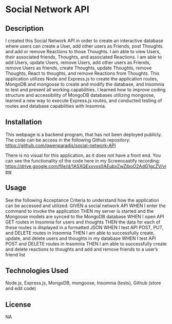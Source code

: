 # Social Network API

## Description

I created this Social Network API in order to create an interactive database where users can create a User, add other users as Friends, post Thoughts and add or remove Reactions to those Thoughts. I am able to view Users, their associated friends, Thoughts, and associated Reactions. I am able to add Users, update Users, remove Users, add other users as Friends, remove Users as friends, create Thoughts, update Thoughts, remove Thoughts, React to thoughts, and remove Reactions from Thoughts. This application utilizes Node and Express.js to create the application routes, MongoDB and mongoose to create and modify the database, and Insomnia to test and present all working capabilities. I learned how to improve coding structure and accessibility of MongoDB databases utilizing mongoose, learned a new way to execute Express.js routes, and conducted testing of routes and database capabilities with Insomnia.

## Installation

This webpage is a backend program, that has not been deployed publicly. The code can be access in the following Github repository: https://github.com/gwenparadis/social-network-API

There is no visual for this application, as it does not have a front end. You can see the functionality of the code here in my Screencastify recording: https://drive.google.com/file/d/1A5XQExxvxs0AEubxZwZiboO2AdG1gcZV/view

## Usage

See the following Acceptance Criteria to understand how the application can be accessed and utilized:
GIVEN a social network API
WHEN I enter the command to invoke the application
THEN my server is started and the Mongoose models are synced to the MongoDB database
WHEN I open API GET routes in Insomnia for users and thoughts
THEN the data for each of these routes is displayed in a formatted JSON
WHEN I test API POST, PUT, and DELETE routes in Insomnia
THEN I am able to successfully create, update, and delete users and thoughts in my database
WHEN I test API POST and DELETE routes in Insomnia
THEN I am able to successfully create and delete reactions to thoughts and add and remove friends to a user’s friend list

## Technologies Used

Node.js, Express.js, MongoDB, mongoose, Insomnia (tests), Github (store and edit code)

## License

NA
